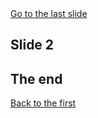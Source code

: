 
<section>	<a href="#/grand-finale">Go to the last slide</a></section>
<section>	<h2>Slide 2</h2></section>
<section id="grand-finale">	<h2>The end</h2>	<a href="#/0">Back to the first</a></section>

